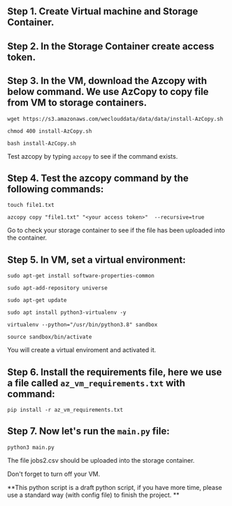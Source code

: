 ## Step 1. Create Virtual machine and Storage Container.
## Step 2. In the Storage Container create access token.
## Step 3. In the VM, download the Azcopy with below command. We use AzCopy to copy file from VM to storage containers.
```
wget https://s3.amazonaws.com/weclouddata/data/data/install-AzCopy.sh
```
```
chmod 400 install-AzCopy.sh
```
```
bash install-AzCopy.sh
```
Test azcopy by typing `azcopy` to see if the command exists.

## Step 4. Test the azcopy command by the following commands:
```
touch file1.txt
```
```
azcopy copy "file1.txt" "<your access token>"  --recursive=true
```
Go to check your storage container to see if the file has been uploaded into the container.

## Step 5. In VM, set a virtual environment:
```
sudo apt-get install software-properties-common
```
```
sudo apt-add-repository universe
```
```
sudo apt-get update
```
```
sudo apt install python3-virtualenv -y
```
```
virtualenv --python="/usr/bin/python3.8" sandbox
```
```
source sandbox/bin/activate
```
You will create a virtual enviroment and activated it.

## Step 6. Install the requirements file, here we use a file called `az_vm_requirements.txt` with command:
```
pip install -r az_vm_requirements.txt
```

## Step 7. Now let's run the `main.py` file:
```
python3 main.py
```

The file jobs2.csv should be uploaded into the storage container. 

Don't forget to turn off your VM. 

**This python script is a draft python script, if you have more time, please use a standard way (with config file) to finish the project. **


